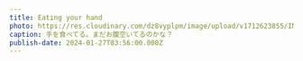 ```yaml
---
title: Eating your hand
photo: https://res.cloudinary.com/dz8vyplpm/image/upload/v1712623855/IMG_8570_p635hz.jpg
caption: 手を食べてる。まだお腹空いてるのかな？
publish-date: 2024-01-27T03:56:00.000Z
---
```

